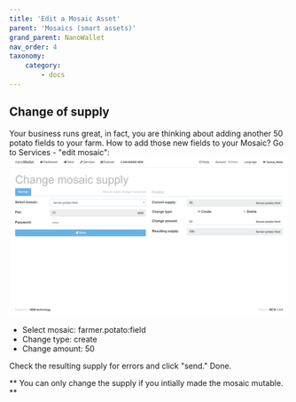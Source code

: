 ```yaml
---
title: 'Edit a Mosaic Asset'
parent: 'Mosaics (smart assets)'
grand_parent: NanoWallet
nav_order: 4
taxonomy:
    category:
        - docs
---
```


## Change of supply
Your business runs great, in fact, you are thinking about adding another 50 potato fields to your farm. 
How to add those new fields to your Mosaic?
Go to Services - "edit mosaic":
![](Gxg1isV.png)

- Select mosaic: farmer.potato:field
- Change type: create 
- Change amount: 50

Check the resulting supply for errors and click "send." Done.

** You can only change the supply if you intially made the mosaic mutable. **